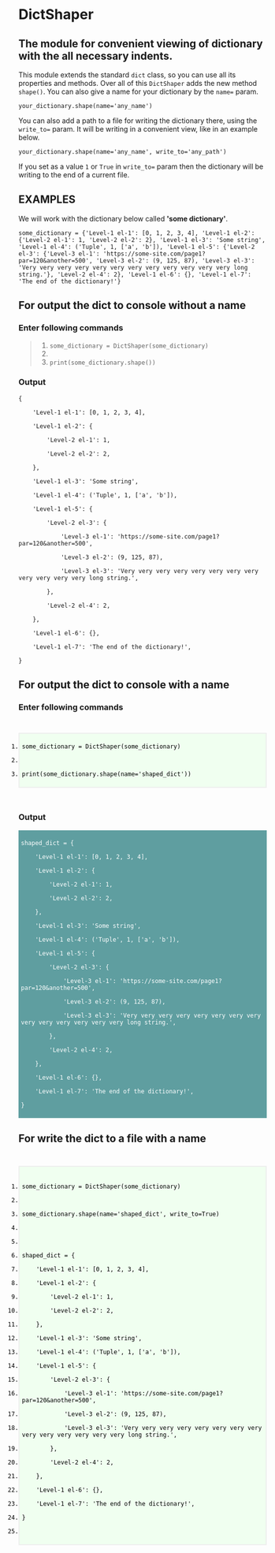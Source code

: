 # DictShaper

**The module for convenient viewing of dictionary 
with the all necessary indents.**
---

This module extends the standard `dict` class, so you can
use all its properties and methods. Over all of this `DictShaper`
adds the new method `shape()`. You can also give a name for your
dictionary by the `name=` param.

`your_dictionary.shape(name='any_name')`

You can also add a path to a file for writing the dictionary there,
using the `write_to=` param. It will be writing in a convenient view,
like in an example below.

`your_dictionary.shape(name='any_name', write_to='any_path')`

If you set as a value `1` or `True` in `write_to=` param then the
dictionary will be writing to the end of a current file.

## EXAMPLES

We will work with the dictionary below called **'some dictionary'**.

`some_dictionary = {'Level-1 el-1': [0, 1, 2, 3, 4], 'Level-1 el-2': {'Level-2 el-1': 1, 'Level-2 el-2': 2}, 'Level-1 el-3': 'Some string', 'Level-1 el-4': ('Tuple', 1, ['a', 'b']), 'Level-1 el-5': {'Level-2 el-3': {'Level-3 el-1': 'https://some-site.com/page1?par=120&another=500', 'Level-3 el-2': (9, 125, 87), 'Level-3 el-3': 'Very very very very very very very very very very very very long string.'}, 'Level-2 el-4': 2}, 'Level-1 el-6': {}, 'Level-1 el-7': 'The end of the dictionary!'}`

## For output the dict to console without a name

### Enter following commands

> 1. `some_dictionary = DictShaper(some_dictionary)`
> 2. 
> 3. `print(some_dictionary.shape())`

### Output

<p><code>{<br>
&nbsp;&nbsp;&nbsp;&nbsp;'Level-1 el-1': [0, 1, 2, 3, 4],<br>
&nbsp;&nbsp;&nbsp;&nbsp;'Level-1 el-2': {<br>
&nbsp;&nbsp;&nbsp;&nbsp;&nbsp;&nbsp;&nbsp;&nbsp;'Level-2 el-1': 1,<br>
&nbsp;&nbsp;&nbsp;&nbsp;&nbsp;&nbsp;&nbsp;&nbsp;'Level-2 el-2': 2,<br>
&nbsp;&nbsp;&nbsp;&nbsp;},<br>
&nbsp;&nbsp;&nbsp;&nbsp;'Level-1 el-3': 'Some string',<br>
&nbsp;&nbsp;&nbsp;&nbsp;'Level-1 el-4': ('Tuple', 1, ['a', 'b']),<br>
&nbsp;&nbsp;&nbsp;&nbsp;'Level-1 el-5': {<br>
&nbsp;&nbsp;&nbsp;&nbsp;&nbsp;&nbsp;&nbsp;&nbsp;'Level-2 el-3': {<br>
&nbsp;&nbsp;&nbsp;&nbsp;&nbsp;&nbsp;&nbsp;&nbsp;&nbsp;&nbsp;&nbsp;&nbsp;'Level-3 el-1': 'https://some-site.com/page1?par=120&another=500',<br>
&nbsp;&nbsp;&nbsp;&nbsp;&nbsp;&nbsp;&nbsp;&nbsp;&nbsp;&nbsp;&nbsp;&nbsp;'Level-3 el-2': (9, 125, 87),<br>
&nbsp;&nbsp;&nbsp;&nbsp;&nbsp;&nbsp;&nbsp;&nbsp;&nbsp;&nbsp;&nbsp;&nbsp;'Level-3 el-3': 'Very very very very very very very very very very very very long string.',<br>
&nbsp;&nbsp;&nbsp;&nbsp;&nbsp;&nbsp;&nbsp;&nbsp;},<br>
&nbsp;&nbsp;&nbsp;&nbsp;&nbsp;&nbsp;&nbsp;&nbsp;'Level-2 el-4': 2,<br>
&nbsp;&nbsp;&nbsp;&nbsp;},<br>
&nbsp;&nbsp;&nbsp;&nbsp;'Level-1 el-6': {},<br>
&nbsp;&nbsp;&nbsp;&nbsp;'Level-1 el-7': 'The end of the dictionary!',<br>
}</code></p>

<h2>For output the dict to console with a name</h2>

<h3>Enter following commands</h3>

<code style="background: none; padding: 0;">
<ol style="padding: 5px; border: solid 2px #eee; background: #F0FFF0; color: #000000;">
<li>some_dictionary = DictShaper(some_dictionary)</li>
<li></li>
<li>print(some_dictionary.shape(name='shaped_dict'))</li>
</ol>
</code>

<h3>Output</h3>

<p style="background: #5F9EA0; padding: 5px;">
<code style="background: none; color: #fff; padding:0;">
shaped_dict = {<br>
&nbsp;&nbsp;&nbsp;&nbsp;'Level-1 el-1': [0, 1, 2, 3, 4],<br>
&nbsp;&nbsp;&nbsp;&nbsp;'Level-1 el-2': {<br>
&nbsp;&nbsp;&nbsp;&nbsp;&nbsp;&nbsp;&nbsp;&nbsp;'Level-2 el-1': 1,<br>
&nbsp;&nbsp;&nbsp;&nbsp;&nbsp;&nbsp;&nbsp;&nbsp;'Level-2 el-2': 2,<br>
&nbsp;&nbsp;&nbsp;&nbsp;},<br>
&nbsp;&nbsp;&nbsp;&nbsp;'Level-1 el-3': 'Some string',<br>
&nbsp;&nbsp;&nbsp;&nbsp;'Level-1 el-4': ('Tuple', 1, ['a', 'b']),<br>
&nbsp;&nbsp;&nbsp;&nbsp;'Level-1 el-5': {<br>
&nbsp;&nbsp;&nbsp;&nbsp;&nbsp;&nbsp;&nbsp;&nbsp;'Level-2 el-3': {<br>
&nbsp;&nbsp;&nbsp;&nbsp;&nbsp;&nbsp;&nbsp;&nbsp;&nbsp;&nbsp;&nbsp;&nbsp;'Level-3 el-1': 'https://some-site.com/page1?par=120&another=500',<br/>
&nbsp;&nbsp;&nbsp;&nbsp;&nbsp;&nbsp;&nbsp;&nbsp;&nbsp;&nbsp;&nbsp;&nbsp;'Level-3 el-2': (9, 125, 87),<br>
&nbsp;&nbsp;&nbsp;&nbsp;&nbsp;&nbsp;&nbsp;&nbsp;&nbsp;&nbsp;&nbsp;&nbsp;'Level-3 el-3': 'Very very very very very very very very very very very very very very long string.',<br>
&nbsp;&nbsp;&nbsp;&nbsp;&nbsp;&nbsp;&nbsp;&nbsp;},<br>
&nbsp;&nbsp;&nbsp;&nbsp;&nbsp;&nbsp;&nbsp;&nbsp;'Level-2 el-4': 2,<br>
&nbsp;&nbsp;&nbsp;&nbsp;},<br>
&nbsp;&nbsp;&nbsp;&nbsp;'Level-1 el-6': {},<br>
&nbsp;&nbsp;&nbsp;&nbsp;'Level-1 el-7': 'The end of the dictionary!',<br>
}<br>
</code></p>

<h2>For write the dict to a file with a name</h2>

<code style="background: none; padding: 0;">
<ol style="padding: 5px; border: solid 2px #eee; background: #F0FFF0; color: #000000;">

<li>some_dictionary = DictShaper(some_dictionary)</li>
<li></li>
<li>some_dictionary.shape(name='shaped_dict', write_to=True)</li>
<li></li>
<li></li>
<li>shaped_dict = {</li>
<li>&nbsp;&nbsp;&nbsp;&nbsp;'Level-1 el-1': [0, 1, 2, 3, 4],</li>
<li>&nbsp;&nbsp;&nbsp;&nbsp;'Level-1 el-2': {</li>
<li>&nbsp;&nbsp;&nbsp;&nbsp;&nbsp;&nbsp;&nbsp;&nbsp;'Level-2 el-1': 1,</li>
<li>&nbsp;&nbsp;&nbsp;&nbsp;&nbsp;&nbsp;&nbsp;&nbsp;'Level-2 el-2': 2,</li>
<li>&nbsp;&nbsp;&nbsp;&nbsp;},</li>
<li>&nbsp;&nbsp;&nbsp;&nbsp;'Level-1 el-3': 'Some string',</li>
<li>&nbsp;&nbsp;&nbsp;&nbsp;'Level-1 el-4': ('Tuple', 1, ['a', 'b']),</li>
<li>&nbsp;&nbsp;&nbsp;&nbsp;'Level-1 el-5': {</li>
<li>&nbsp;&nbsp;&nbsp;&nbsp;&nbsp;&nbsp;&nbsp;&nbsp;'Level-2 el-3': {</li>
<li>&nbsp;&nbsp;&nbsp;&nbsp;&nbsp;&nbsp;&nbsp;&nbsp;&nbsp;&nbsp;&nbsp;&nbsp;'Level-3 el-1': 'https://some-site.com/page1?par=120&another=500',</li>
<li>&nbsp;&nbsp;&nbsp;&nbsp;&nbsp;&nbsp;&nbsp;&nbsp;&nbsp;&nbsp;&nbsp;&nbsp;'Level-3 el-2': (9, 125, 87),</li>
<li>&nbsp;&nbsp;&nbsp;&nbsp;&nbsp;&nbsp;&nbsp;&nbsp;&nbsp;&nbsp;&nbsp;&nbsp;'Level-3 el-3': 'Very very very very very very very very very very very very very very long string.',</li>
<li>&nbsp;&nbsp;&nbsp;&nbsp;&nbsp;&nbsp;&nbsp;&nbsp;},</li>
<li>&nbsp;&nbsp;&nbsp;&nbsp;&nbsp;&nbsp;&nbsp;&nbsp;'Level-2 el-4': 2,</li>
<li>&nbsp;&nbsp;&nbsp;&nbsp;},</li>
<li>&nbsp;&nbsp;&nbsp;&nbsp;'Level-1 el-6': {},</li>
<li>&nbsp;&nbsp;&nbsp;&nbsp;'Level-1 el-7': 'The end of the dictionary!',</li>
<li>}</li>
<li></li>
</ol>
</code>